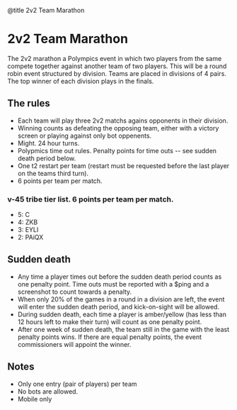 @title 2v2 Team Marathon

# 2v2 Team Marathon

The 2v2 marathon a Polympics event in which two players from the same compete together against another team of two players. This will be a round robin event structured by division. Teams are placed in divisions of 4 pairs. The top winner of each division plays in the finals.

## The rules

- Each team will play three 2v2 matchs agains opponents in their division.
- Winning counts as defeating the opposing team, either with a victory screen or playing against only bot oppenents. 
- Might. 24 hour turns.
- Polypmics time out rules. Penalty points for time outs -- see sudden death period below.
- One t2 restart per team (restart must be requested before the last player on the teams third turn).
- 6 points per team per match.

### v-45 tribe tier list. 6 points per team per match.
- 5: C 
- 4: ZKB 
- 3: EYLI 
- 2: PAiQX 

## Sudden death

- Any time a player times out before the sudden death period counts as one penalty point. Time outs must be reported with a $ping and a screenshot to count towards a penalty.
- When only 20% of the games in a round in a division are left, the event will enter the sudden death period, and kick-on-sight will be allowed. 
- During sudden death, each time a player is amber/yellow (has less than 12 hours left to make their turn) will count as one penalty point. 
- After one week of sudden death, the team still in the game with the least penalty points wins. If there are equal penalty points, the event commissioners will appoint the winner.

## Notes

- Only one entry (pair of players) per team
- No bots are allowed.
- Mobile only

